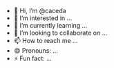 - 👋 Hi, I’m @caceda
- 👀 I’m interested in ...
- 🌱 I’m currently learning ...
- 💞️ I’m looking to collaborate on ...
- 📫 How to reach me ...
- 😄 Pronouns: ...
- ⚡ Fun fact: ...

<!---
caceda/caceda is a ✨ special ✨ repository because its `README.md` (this file) appears on your GitHub profile.
You can click the Preview link to take a look at your changes.
--->
